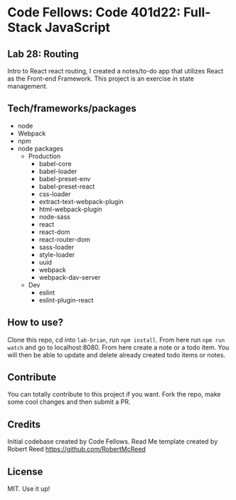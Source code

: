 # Code Fellows: Code 401d22: Full-Stack JavaScript

## Lab 28: Routing

Intro to React react routing, I created a notes/to-do app that utilizes React as the Front-end Framework. This project is an exercise in state management. 

## Tech/frameworks/packages

- node 
- Webpack
- npm
- node packages
  - Production
    - babel-core
    - babel-loader
    - babel-preset-env
    - babel-preset-react
    - css-loader
    - extract-text-webpack-plugin
    - html-webpack-plugin
    - node-sass
    - react
    - react-dom
    - react-router-dom
    - sass-loader
    - style-loader
    - uuid
    - webpack
    - webpack-dav-server
  - Dev
    - eslint
    - eslint-plugin-react


## How to use?
Clone this repo, cd into `lab-brian`, run `npm install`. From here run `npm run watch` and go to localhost:8080. From here create a note or a todo item. You will then be able to update and delete already created todo items or notes.

## Contribute

You can totally contribute to this project if you want. Fork the repo, make some cool changes and then submit a PR.

## Credits

Initial codebase created by Code Fellows.
Read Me template created by Robert Reed https://github.com/RobertMcReed 

## License

MIT. Use it up!